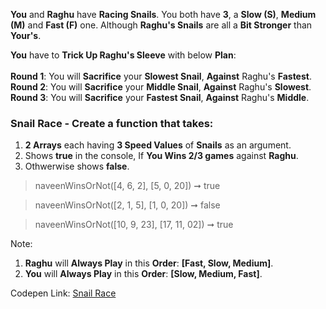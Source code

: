 **You** and **Raghu** have **Racing Snails**. You both have **3**, a **Slow (S)**, **Medium (M)** and **Fast (F)** one. Although **Raghu's Snails** are all a **Bit Stronger** than **Your's**.

**You** have to **Trick Up Raghu's Sleeve** with below **Plan**:<br><br>
    **Round 1**: You will **Sacrifice** your **Slowest Snail**, **Against** Raghu's **Fastest**.<br>
    **Round 2**: You will **Sacrifice** your **Middle Snail**, **Against** Raghu's **Slowest**.<br>
    **Round 3**: You will **Sacrifice** your **Fastest Snail**, **Against** Raghu's **Middle**.<br>
    
### Snail Race - Create a function that takes:

1. **2 Arrays** each having **3 Speed Values** of **Snails** as an argument. 
1. Shows **true** in the console, If **You Wins 2/3 games** against **Raghu**.
1. Othwerwise shows **false**.

> naveenWinsOrNot([4, 6, 2], [5, 0, 20]) ➞ true 

> naveenWinsOrNot([2, 1, 5], [1, 0, 20]) ➞ false

> naveenWinsOrNot([10, 9, 23], [17, 11, 02]) ➞ true

Note: 
1. **Raghu** will **Always Play** in this **Order**: **[Fast, Slow, Medium]**.
2. **You** will **Always Play** in this **Order**: **[Slow, Medium, Fast]**.

Codepen Link: [Snail Race](https://codepen.io/javascriptstudent/pen/PoNyjVM?editors=0012)